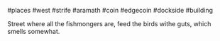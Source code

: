#places #west #strife  #aramath #coin #edgecoin #dockside #building

Street where all the fishmongers are, feed the birds withe guts, which smells somewhat.